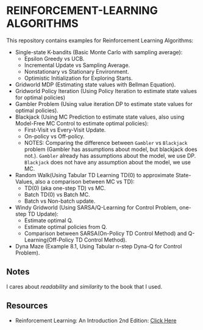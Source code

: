 # REINFORCEMENT-LEARNING ALGORITHMS
This repository contains examples for Reinforcement Learning Algorithms:
- Single-state K-bandits (Basic Monte Carlo with sampling average):
    - Epsilon Greedy vs UCB.
    - Incremental Update vs Sampling Average.
    - Nonstationary vs Stationary Environment.
    - Optimistic Initialization for Exploring Starts.
- Gridworld MDP (Estimating state values with Bellman Equation).
- Gridworld Policy Iteration (Using Policy Iteration to estimate state values for optimal policies)
- Gambler Problem (Using value iteration DP to estimate state values for optimal policies).
- Blackjack (Using MC Prediction to estimate state values, also using Model-Free MC Control to estimate optimal policies):
    - First-Visit vs Every-Visit Update.
    - On-policy vs Off-policy.
    - NOTES: Comparing the difference between `Gambler` vs `Blackjack` problem (Gambler has assumptions about model, but blackjack does not.). `Gambler` already has assumptions about the model, we use DP. `Blackjack` does not have any assumption about the model, we use MC.
- Random Walk(Using Tabular TD Learning TD(0) to approximate State-Values, also a comparison between MC vs TD):
    - TD(0) (aka one-step TD) vs MC.
    - Batch TD(0) vs Batch MC.
    - Batch vs Non-batch update.
- Windy Gridworld (Using SARSA/Q-Learning for Control Problem, one-step TD Update):
    - Estimate optimal Q.
    - Estimate optimal policies from Q.
    - Comparison between SARSA(On-Policy TD Control Method) and Q-Learning(Off-Policy TD Control Method).
- Dyna Maze (Example 8.1, Using Tabular n-step Dyna-Q for Control Problem).


## Notes
I cares about _readability_ and _similarity_ to the book that I used.

## Resources
- Reinforcement Learning: An Introduction 2nd Edition: [Click Here](https://web.stanford.edu/class/psych209/Readings/SuttonBartoIPRLBook2ndEd.pdf)
